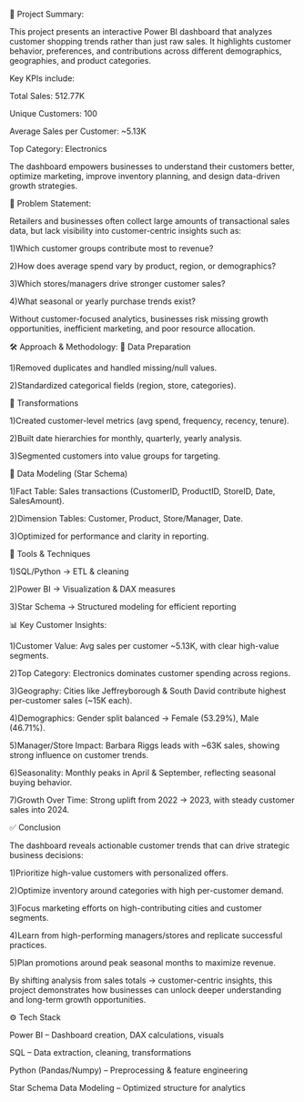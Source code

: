 
📌 Project Summary:

This project presents an interactive Power BI dashboard that analyzes customer shopping trends rather than just raw sales. It highlights customer behavior, preferences, and contributions across different demographics, geographies, and product categories.

Key KPIs include:

Total Sales: 512.77K

Unique Customers: 100

Average Sales per Customer: ~5.13K

Top Category: Electronics

The dashboard empowers businesses to understand their customers better, optimize marketing, improve inventory planning, and design data-driven growth strategies.


🎯 Problem Statement:

Retailers and businesses often collect large amounts of transactional sales data, but lack visibility into customer-centric insights such as:

1)Which customer groups contribute most to revenue?

2)How does average spend vary by product, region, or demographics?

3)Which stores/managers drive stronger customer sales?

4)What seasonal or yearly purchase trends exist?

Without customer-focused analytics, businesses risk missing growth opportunities, inefficient marketing, and poor resource allocation.



🛠️ Approach & Methodology:
🔹 Data Preparation

1)Removed duplicates and handled missing/null values.

2)Standardized categorical fields (region, store, categories).


🔹 Transformations

1)Created customer-level metrics (avg spend, frequency, recency, tenure).

2)Built date hierarchies for monthly, quarterly, yearly analysis.

3)Segmented customers into value groups for targeting.

🔹 Data Modeling (Star Schema)

1)Fact Table: Sales transactions (CustomerID, ProductID, StoreID, Date, SalesAmount).

2)Dimension Tables: Customer, Product, Store/Manager, Date.

3)Optimized for performance and clarity in reporting.

🔹 Tools & Techniques

1)SQL/Python → ETL & cleaning

2)Power BI → Visualization & DAX measures

3)Star Schema → Structured modeling for efficient reporting



📊 Key Customer Insights:

1)Customer Value: Avg sales per customer ~5.13K, with clear high-value segments.

2)Top Category: Electronics dominates customer spending across regions.

3)Geography: Cities like Jeffreyborough & South David contribute highest per-customer sales (~15K each).

4)Demographics: Gender split balanced → Female (53.29%), Male (46.71%).

5)Manager/Store Impact: Barbara Riggs leads with ~63K sales, showing strong influence on customer trends.

6)Seasonality: Monthly peaks in April & September, reflecting seasonal buying behavior.

7)Growth Over Time: Strong uplift from 2022 → 2023, with steady customer sales into 2024.



✅ Conclusion

The dashboard reveals actionable customer trends that can drive strategic business decisions:

1)Prioritize high-value customers with personalized offers.

2)Optimize inventory around categories with high per-customer demand.

3)Focus marketing efforts on high-contributing cities and customer segments.

4)Learn from high-performing managers/stores and replicate successful practices.

5)Plan promotions around peak seasonal months to maximize revenue.

By shifting analysis from sales totals → customer-centric insights, this project demonstrates how businesses can unlock deeper understanding and long-term growth opportunities.



⚙️ Tech Stack

Power BI – Dashboard creation, DAX calculations, visuals

SQL – Data extraction, cleaning, transformations

Python (Pandas/Numpy) – Preprocessing & feature engineering

Star Schema Data Modeling – Optimized structure for analytics

